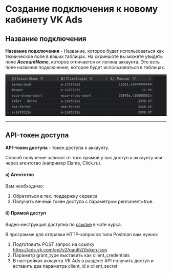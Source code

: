 # Создание подключения к новому кабинету VK Ads


## Название подключения
**Название подключения** - Название, которое будет использоваться как техническое поле в ваших таблицах. 
На скриншоте вы можете увидеть поле ***AccountName***, которое отличается от логина аккаунта. 
Это есть поле названия подключения, которое будет использоваться в таблицах.

![пример](2024-11-27_15-35-09.png)

---
## API-токен доступа
**API-токен доступа** - токен доступа к аккаунту.

Способ получение зависит от того прямой у вас доступ к аккаунту или через агентство (например Elama, Click.ru).


#### а) Агентство

Вам необходимо:
1) Обратиться в тех. поддержку сервиса 
2) Получить вечный токен доступа с параметром permanent=true. 

#### б) Прямой доступ

Видео-инструкция доступна по [ссылке](https://t.me/c/1834390507/6774) в чате курса.

В программе для отправки HTTP-запросов типа Postman вам нужно:
1) Подготовить POST запрос на ссылку https://ads.vk.com/api/v2/oauth2/token.json
2) Параметр grant_type выставить как client_credentials
3) В настройках аккаунта VK Ads в разделе API получить доступ и вставить два параметра client_id и client_secret